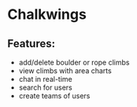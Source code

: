 # Chalkwings

## Features:
- add/delete boulder or rope climbs
- view climbs with area charts
- chat in real-time
- search for users
- create teams of users
